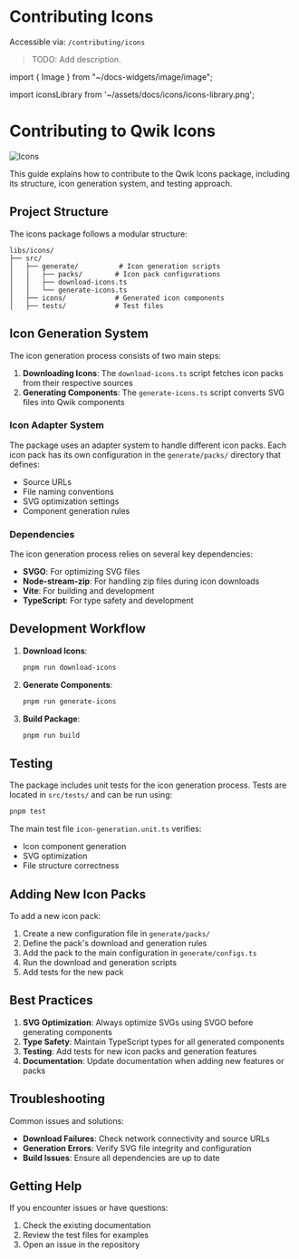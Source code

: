 # Contributing Icons

Accessible via: `/contributing/icons`

> TODO: Add description.

import { Image } from "~/docs-widgets/image/image";

import iconsLibrary from '~/assets/docs/icons/icons-library.png';

# Contributing to Qwik Icons

<Image src={iconsLibrary} alt="Icons" />

This guide explains how to contribute to the Qwik Icons package, including its structure, icon generation system, and testing approach.

## Project Structure

The icons package follows a modular structure:

```
libs/icons/
├── src/
│   ├── generate/          # Icon generation scripts
│   │   ├── packs/        # Icon pack configurations
│   │   ├── download-icons.ts
│   │   └── generate-icons.ts
│   ├── icons/            # Generated icon components
│   ├── tests/            # Test files
```

## Icon Generation System

The icon generation process consists of two main steps:

1. **Downloading Icons**: The `download-icons.ts` script fetches icon packs from their respective sources
2. **Generating Components**: The `generate-icons.ts` script converts SVG files into Qwik components

### Icon Adapter System

The package uses an adapter system to handle different icon packs. Each icon pack has its own configuration in the `generate/packs/` directory that defines:

- Source URLs
- File naming conventions
- SVG optimization settings
- Component generation rules

### Dependencies

The icon generation process relies on several key dependencies:

- **SVGO**: For optimizing SVG files
- **Node-stream-zip**: For handling zip files during icon downloads
- **Vite**: For building and development
- **TypeScript**: For type safety and development

## Development Workflow

1. **Download Icons**:
   ```bash
   pnpm run download-icons
   ```

2. **Generate Components**:
   ```bash
   pnpm run generate-icons
   ```

3. **Build Package**:
   ```bash
   pnpm run build
   ```

## Testing

The package includes unit tests for the icon generation process. Tests are located in `src/tests/` and can be run using:

```bash
pnpm test
```

The main test file `icon-generation.unit.ts` verifies:
- Icon component generation
- SVG optimization
- File structure correctness

## Adding New Icon Packs

To add a new icon pack:

1. Create a new configuration file in `generate/packs/`
2. Define the pack's download and generation rules
3. Add the pack to the main configuration in `generate/configs.ts`
4. Run the download and generation scripts
5. Add tests for the new pack

## Best Practices

1. **SVG Optimization**: Always optimize SVGs using SVGO before generating components
2. **Type Safety**: Maintain TypeScript types for all generated components
3. **Testing**: Add tests for new icon packs and generation features
4. **Documentation**: Update documentation when adding new features or packs

## Troubleshooting

Common issues and solutions:

- **Download Failures**: Check network connectivity and source URLs
- **Generation Errors**: Verify SVG file integrity and configuration
- **Build Issues**: Ensure all dependencies are up to date

## Getting Help

If you encounter issues or have questions:

1. Check the existing documentation
2. Review the test files for examples
3. Open an issue in the repository 